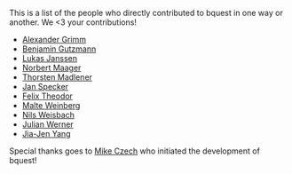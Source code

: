 This is a list of the people who directly contributed to bquest in one way or another. We <3 your contributions!

* [Alexander Grimm](https://github.com/almajo)
* [Benjamin Gutzmann](https://github.com/gutzbenj)
* [Lukas Janssen](https://github.com/LockiHH)
* [Norbert Maager](https://github.com/norbertmaager)
* [Thorsten Madlener](https://github.com/mdlnr)
* [Jan Specker](https://github.com/speckerjan)
* [Felix Theodor](https://github.com/FelixTheodor)
* [Malte Weinberg](https://github.com/WeinbergMalte)
* [Nils Weisbach](https://github.com/ncwhh)
* [Julian Werner](https://github.com/scieneers-jw)
* [Jia-Jen Yang](https://github.com/jiajentw)

Special thanks goes to [Mike Czech](https://github.com/mikeczech) who initiated the development of bquest!